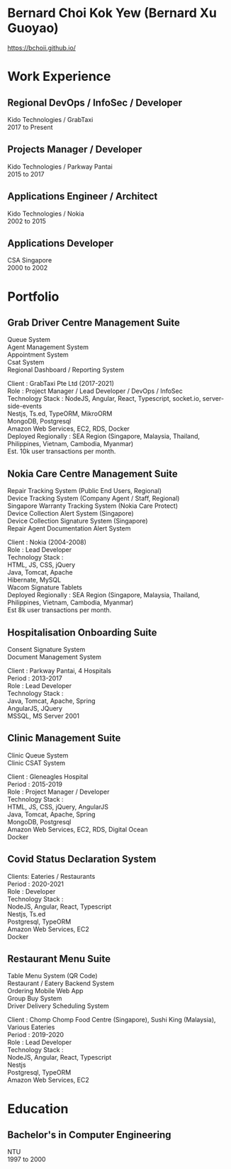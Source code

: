 # Bernard Choi Kok Yew (Bernard Xu Guoyao)

https://bchoii.github.io/

# Work Experience

## Regional DevOps / InfoSec / Developer

Kido Technologies / GrabTaxi \
2017 to Present

## Projects Manager / Developer

Kido Technologies / Parkway Pantai \
2015 to 2017

## Applications Engineer / Architect

Kido Technologies / Nokia \
2002 to 2015

## Applications Developer

CSA Singapore \
2000 to 2002

# Portfolio

## Grab Driver Centre Management Suite

Queue System \
Agent Management System \
Appointment System \
Csat System \
Regional Dashboard / Reporting System

Client : GrabTaxi Pte Ltd (2017-2021) \
Role : Project Manager / Lead Developer / DevOps / InfoSec \
Technology Stack : NodeJS, Angular, React, Typescript, socket.io, server-side-events \
Nestjs, Ts.ed, TypeORM, MikroORM \
MongoDB, Postgresql \
Amazon Web Services, EC2, RDS, Docker \
Deployed Regionally : SEA Region (Singapore, Malaysia, Thailand, Philippines, Vietnam, Cambodia, Myanmar) \
Est. 10k user transactions per month.

## Nokia Care Centre Management Suite

Repair Tracking System (Public End Users, Regional) \
Device Tracking System (Company Agent / Staff, Regional) \
Singapore Warranty Tracking System (Nokia Care Protect) \
Device Collection Alert System (Singapore) \
Device Collection Signature System (Singapore) \
Repair Agent Documentation Alert System

Client : Nokia (2004-2008) \
Role : Lead Developer \
Technology Stack : \
HTML, JS, CSS, jQuery \
Java, Tomcat, Apache \
Hibernate, MySQL \
Wacom Signature Tablets \
Deployed Regionally : SEA Region (Singapore, Malaysia, Thailand, Philippines, Vietnam, Cambodia, Myanmar) \
Est 8k user transactions per month.

## Hospitalisation Onboarding Suite

Consent Signature System \
Document Management System

Client : Parkway Pantai, 4 Hospitals \
Period : 2013-2017 \
Role : Lead Developer \
Technology Stack : \
Java, Tomcat, Apache, Spring \
AngularJS, JQuery \
MSSQL, MS Server 2001

## Clinic Management Suite

Clinic Queue System \
Clinic CSAT System

Client : Gleneagles Hospital \
Period : 2015-2019 \
Role : Project Manager / Developer \
Technology Stack : \
HTML, JS, CSS, jQuery, AngularJS \
Java, Tomcat, Apache, Spring \
MongoDB, Postgresql \
Amazon Web Services, EC2, RDS, Digital Ocean \
Docker

## Covid Status Declaration System

Clients: Eateries / Restaurants \
Period : 2020-2021 \
Role : Developer \
Technology Stack : \
NodeJS, Angular, React, Typescript \
Nestjs, Ts.ed \
Postgresql, TypeORM \
Amazon Web Services, EC2 \
Docker

## Restaurant Menu Suite

Table Menu System (QR Code) \
Restaurant / Eatery Backend System \
Ordering Mobile Web App \
Group Buy System \
Driver Delivery Scheduling System

Client : Chomp Chomp Food Centre (Singapore), Sushi King (Malaysia), Various Eateries \
Period : 2019-2020 \
Role : Lead Developer \
Technology Stack : \
NodeJS, Angular, React, Typescript \
Nestjs \
Postgresql, TypeORM \
Amazon Web Services, EC2

# Education

## Bachelor's in Computer Engineering

NTU \
1997 to 2000
